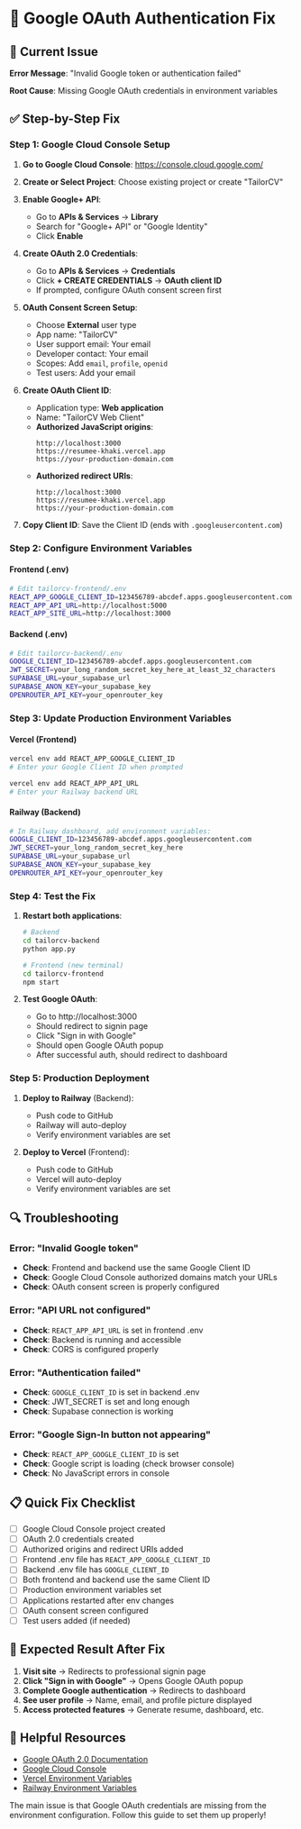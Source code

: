 # 🔧 Google OAuth Authentication Fix

## 🚨 Current Issue
**Error Message**: "Invalid Google token or authentication failed"

**Root Cause**: Missing Google OAuth credentials in environment variables

## ✅ Step-by-Step Fix

### Step 1: Google Cloud Console Setup

1. **Go to Google Cloud Console**: https://console.cloud.google.com/
2. **Create or Select Project**: Choose existing project or create "TailorCV"
3. **Enable Google+ API**:
   - Go to **APIs & Services** → **Library**
   - Search for "Google+ API" or "Google Identity"
   - Click **Enable**

4. **Create OAuth 2.0 Credentials**:
   - Go to **APIs & Services** → **Credentials** 
   - Click **+ CREATE CREDENTIALS** → **OAuth client ID**
   - If prompted, configure OAuth consent screen first

5. **OAuth Consent Screen Setup**:
   - Choose **External** user type
   - App name: "TailorCV"
   - User support email: Your email
   - Developer contact: Your email
   - Scopes: Add `email`, `profile`, `openid`
   - Test users: Add your email

6. **Create OAuth Client ID**:
   - Application type: **Web application**
   - Name: "TailorCV Web Client"
   - **Authorized JavaScript origins**:
     ```
     http://localhost:3000
     https://resumee-khaki.vercel.app
     https://your-production-domain.com
     ```
   - **Authorized redirect URIs**:
     ```
     http://localhost:3000
     https://resumee-khaki.vercel.app
     https://your-production-domain.com
     ```

7. **Copy Client ID**: Save the Client ID (ends with `.googleusercontent.com`)

### Step 2: Configure Environment Variables

#### Frontend (.env)
```bash
# Edit tailorcv-frontend/.env
REACT_APP_GOOGLE_CLIENT_ID=123456789-abcdef.apps.googleusercontent.com
REACT_APP_API_URL=http://localhost:5000
REACT_APP_SITE_URL=http://localhost:3000
```

#### Backend (.env)
```bash
# Edit tailorcv-backend/.env
GOOGLE_CLIENT_ID=123456789-abcdef.apps.googleusercontent.com
JWT_SECRET=your_long_random_secret_key_here_at_least_32_characters
SUPABASE_URL=your_supabase_url
SUPABASE_ANON_KEY=your_supabase_key
OPENROUTER_API_KEY=your_openrouter_key
```

### Step 3: Update Production Environment Variables

#### Vercel (Frontend)
```bash
vercel env add REACT_APP_GOOGLE_CLIENT_ID
# Enter your Google Client ID when prompted

vercel env add REACT_APP_API_URL
# Enter your Railway backend URL
```

#### Railway (Backend)
```bash
# In Railway dashboard, add environment variables:
GOOGLE_CLIENT_ID=123456789-abcdef.apps.googleusercontent.com
JWT_SECRET=your_long_random_secret_key_here
SUPABASE_URL=your_supabase_url
SUPABASE_ANON_KEY=your_supabase_key
OPENROUTER_API_KEY=your_openrouter_key
```

### Step 4: Test the Fix

1. **Restart both applications**:
   ```bash
   # Backend
   cd tailorcv-backend
   python app.py
   
   # Frontend (new terminal)
   cd tailorcv-frontend
   npm start
   ```

2. **Test Google OAuth**:
   - Go to http://localhost:3000
   - Should redirect to signin page
   - Click "Sign in with Google"
   - Should open Google OAuth popup
   - After successful auth, should redirect to dashboard

### Step 5: Production Deployment

1. **Deploy to Railway** (Backend):
   - Push code to GitHub
   - Railway will auto-deploy
   - Verify environment variables are set

2. **Deploy to Vercel** (Frontend):
   - Push code to GitHub  
   - Vercel will auto-deploy
   - Verify environment variables are set

## 🔍 Troubleshooting

### Error: "Invalid Google token"
- **Check**: Frontend and backend use the same Google Client ID
- **Check**: Google Cloud Console authorized domains match your URLs
- **Check**: OAuth consent screen is properly configured

### Error: "API URL not configured"
- **Check**: `REACT_APP_API_URL` is set in frontend .env
- **Check**: Backend is running and accessible
- **Check**: CORS is configured properly

### Error: "Authentication failed"
- **Check**: `GOOGLE_CLIENT_ID` is set in backend .env
- **Check**: JWT_SECRET is set and long enough
- **Check**: Supabase connection is working

### Error: "Google Sign-In button not appearing"
- **Check**: `REACT_APP_GOOGLE_CLIENT_ID` is set
- **Check**: Google script is loading (check browser console)
- **Check**: No JavaScript errors in console

## 📋 Quick Fix Checklist

- [ ] Google Cloud Console project created
- [ ] OAuth 2.0 credentials created
- [ ] Authorized origins and redirect URIs added
- [ ] Frontend .env file has `REACT_APP_GOOGLE_CLIENT_ID`
- [ ] Backend .env file has `GOOGLE_CLIENT_ID`
- [ ] Both frontend and backend use the same Client ID
- [ ] Production environment variables set
- [ ] Applications restarted after env changes
- [ ] OAuth consent screen configured
- [ ] Test users added (if needed)

## 🎯 Expected Result After Fix

1. **Visit site** → Redirects to professional signin page
2. **Click "Sign in with Google"** → Opens Google OAuth popup
3. **Complete Google authentication** → Redirects to dashboard
4. **See user profile** → Name, email, and profile picture displayed
5. **Access protected features** → Generate resume, dashboard, etc.

## 🔗 Helpful Resources

- [Google OAuth 2.0 Documentation](https://developers.google.com/identity/protocols/oauth2)
- [Google Cloud Console](https://console.cloud.google.com/)
- [Vercel Environment Variables](https://vercel.com/docs/concepts/projects/environment-variables)
- [Railway Environment Variables](https://docs.railway.app/develop/variables)

The main issue is that Google OAuth credentials are missing from the environment configuration. Follow this guide to set them up properly!